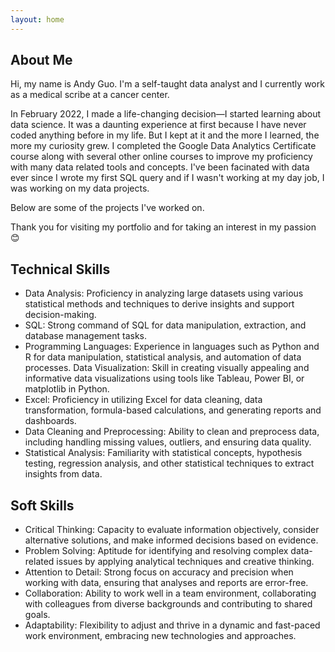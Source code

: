 ```yaml
---
layout: home
---
```

About Me
--------
Hi, my name is Andy Guo. I'm a self-taught data analyst and I currently work as a medical scribe at a cancer center. 

In February 2022, I made a life-changing decision—I started learning about data science. It was a daunting experience at first because I have never coded anything before in my life. But I kept at it and the more I learned, the more my curiosity grew. I completed the Google Data Analytics Certificate course along with several other online courses to improve my proficiency with many data related tools and concepts. 
I've been facinated with data ever since I wrote my first SQL query and if I wasn't working at my day job, I was working on my data projects.  

Below are some of the projects I've worked on. 

Thank you for visiting my portfolio and for taking an interest in my passion 😊

Technical Skills
----------------
- Data Analysis: Proficiency in analyzing large datasets using various statistical methods and techniques to derive insights and support decision-making.
- SQL: Strong command of SQL for data manipulation, extraction, and database management tasks.
- Programming Languages: Experience in languages such as Python and R for data manipulation, statistical analysis, and automation of data processes.
Data Visualization: Skill in creating visually appealing and informative data visualizations using tools like Tableau, Power BI, or matplotlib in Python.
- Excel: Proficiency in utilizing Excel for data cleaning, data transformation, formula-based calculations, and generating reports and dashboards.
- Data Cleaning and Preprocessing: Ability to clean and preprocess data, including handling missing values, outliers, and ensuring data quality.
- Statistical Analysis: Familiarity with statistical concepts, hypothesis testing, regression analysis, and other statistical techniques to extract insights from data.

Soft Skills
-----------
- Critical Thinking: Capacity to evaluate information objectively, consider alternative solutions, and make informed decisions based on evidence.
- Problem Solving: Aptitude for identifying and resolving complex data-related issues by applying analytical techniques and creative thinking.
- Attention to Detail: Strong focus on accuracy and precision when working with data, ensuring that analyses and reports are error-free.
- Collaboration: Ability to work well in a team environment, collaborating with colleagues from diverse backgrounds and contributing to shared goals.
- Adaptability: Flexibility to adjust and thrive in a dynamic and fast-paced work environment, embracing new technologies and approaches.

<!--
and ever since I wrote my first SQL query, I've been captivated  everything related to data and coding. Nothing gets me more excited than a messy dataset, just waiting for someone to uncover it's hidden insights. Much like cleaning at home, I find cleaning data to be very therapeutic and satisfying. 
-->